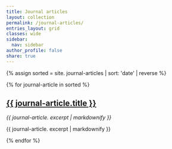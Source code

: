 ```yaml
---
title: Journal articles
layout: collection
permalink: /journal-articles/
entries_layout: grid
classes: wide
sidebar:
  nav: sidebar
author_profile: false
share: true
---
```


{% assign sorted = site. journal-articles | sort: 'date' | reverse  %}

{% for journal-article in sorted %}
  <h2>
    <a href="{{ journal-article.url }}">
      {{ journal-article.title }}
    </a>
  </h2>
  <p><i>{{ journal-article. excerpt | markdownify }}</i><p/>
  <p>{{ journal-article. excerpt | markdownify }}</p>
{% endfor %}
